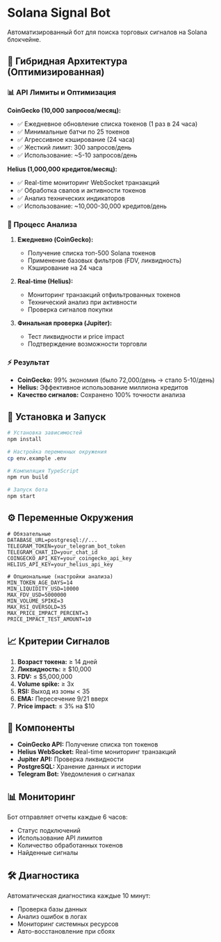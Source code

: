 # Solana Signal Bot

Автоматизированный бот для поиска торговых сигналов на Solana блокчейне.

## 🔄 Гибридная Архитектура (Оптимизированная)

### 📊 API Лимиты и Оптимизация

**CoinGecko (10,000 запросов/месяц):**

- ✅ Ежедневное обновление списка токенов (1 раз в 24 часа)
- ✅ Минимальные батчи по 25 токенов
- ✅ Агрессивное кэширование (24 часа)
- ✅ Жесткий лимит: 300 запросов/день
- ✅ Использование: ~5-10 запросов/день

**Helius (1,000,000 кредитов/месяц):**

- ✅ Real-time мониторинг WebSocket транзакций
- ✅ Обработка свапов и активности токенов
- ✅ Анализ технических индикаторов
- ✅ Использование: ~10,000-30,000 кредитов/день

### 🎯 Процесс Анализа

1. **Ежедневно (CoinGecko):**

   - Получение списка топ-500 Solana токенов
   - Применение базовых фильтров (FDV, ликвидность)
   - Кэширование на 24 часа

2. **Real-time (Helius):**

   - Мониторинг транзакций отфильтрованных токенов
   - Технический анализ при активности
   - Проверка сигналов покупки

3. **Финальная проверка (Jupiter):**
   - Тест ликвидности и price impact
   - Подтверждение возможности торговли

### ⚡ Результат

- **CoinGecko:** 99% экономия (было 72,000/день → стало 5-10/день)
- **Helius:** Эффективное использование миллиона кредитов
- **Качество сигналов:** Сохранено 100% точности анализа

## 🚀 Установка и Запуск

```bash
# Установка зависимостей
npm install

# Настройка переменных окружения
cp env.example .env

# Компиляция TypeScript
npm run build

# Запуск бота
npm start
```

## ⚙️ Переменные Окружения

```env
# Обязательные
DATABASE_URL=postgresql://...
TELEGRAM_TOKEN=your_telegram_bot_token
TELEGRAM_CHAT_ID=your_chat_id
COINGECKO_API_KEY=your_coingecko_api_key
HELIUS_API_KEY=your_helius_api_key

# Опциональные (настройки анализа)
MIN_TOKEN_AGE_DAYS=14
MIN_LIQUIDITY_USD=10000
MAX_FDV_USD=5000000
MIN_VOLUME_SPIKE=3
MAX_RSI_OVERSOLD=35
MAX_PRICE_IMPACT_PERCENT=3
PRICE_IMPACT_TEST_AMOUNT=10
```

## 📈 Критерии Сигналов

1. **Возраст токена:** ≥ 14 дней
2. **Ликвидность:** ≥ $10,000
3. **FDV:** ≤ $5,000,000
4. **Volume spike:** ≥ 3x
5. **RSI:** Выход из зоны < 35
6. **EMA:** Пересечение 9/21 вверх
7. **Price impact:** ≤ 3% на $10

## 🔧 Компоненты

- **CoinGecko API:** Получение списка топ токенов
- **Helius WebSocket:** Real-time мониторинг транзакций
- **Jupiter API:** Проверка ликвидности
- **PostgreSQL:** Хранение данных и истории
- **Telegram Bot:** Уведомления о сигналах

## 📊 Мониторинг

Бот отправляет отчеты каждые 6 часов:

- Статус подключений
- Использование API лимитов
- Количество обработанных токенов
- Найденные сигналы

## 🛠️ Диагностика

Автоматическая диагностика каждые 10 минут:

- Проверка базы данных
- Анализ ошибок в логах
- Мониторинг системных ресурсов
- Авто-восстановление при сбоях
